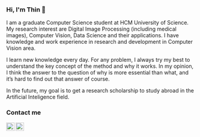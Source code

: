 ### Hi, I'm Thin 👋

<!--
**TanThinNguyen/TanThinNguyen** is a ✨ _special_ ✨ repository because its `README.md` (this file) appears on your GitHub profile.

Here are some ideas to get you started:

- 🔭 I’m currently working on ...
- 🌱 I’m currently learning ...
- 👯 I’m looking to collaborate on ...
- 🤔 I’m looking for help with ...
- 💬 Ask me about ...
- 📫 How to reach me: ...
- 😄 Pronouns: ...
- ⚡ Fun fact: ...
-->

I am a graduate Computer Science student at HCM University of Science. My research interest are Digital Image Processing (including medical images), Computer Vision, Data Science and their applications. I have knowledge and work experience in research and development in Computer Vision area. 

I learn new knowledge every day. For any problem, I always try my best to understand the key concept of the method and why it works. In my opinion, I think the answer to the question of why is more essential than what, and it’s hard to find out that answer of course. 

In the future, my goal is to get a research scholarship to study abroad in the Artificial Inteligence field.
<!-- - 📫 Contact me: [Email](gmail) | [Linkedin](linkedin) | [Instagram](instagram) -->

### Contact me

[<img align="left" alt="TanThin | LinkedIn" width="22px" src="https://cdn.jsdelivr.net/npm/simple-icons@3.13.0/icons/gmail.svg" />][gmail]
[<img align="left" alt="TanThin | LinkedIn" width="22px" src="https://cdn.jsdelivr.net/npm/simple-icons@v3/icons/linkedin.svg" />][linkedin]
<!-- [<img align="left" alt="TanThin | Instagram" width="22px" src="https://cdn.jsdelivr.net/npm/simple-icons@v3/icons/instagram.svg" />][instagram] -->

[gmail]: mailto:ngtanthin21@gmail.com
[linkedin]: http://www.linkedin.com/in/tanthinnguyen
<!-- [instagram]: https://www.instagram.com/_ng.tthin.21_/ -->
